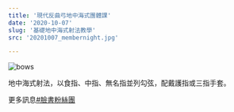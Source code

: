 ```yaml
---
title: '現代反曲弓地中海式團體課'
date: '2020-10-07'
slug: '基礎地中海式射法教學'
src: '20201007_membernight.jpg'

---
```


![bows](/assets/images/membernight/20201007_membernight.jpg)

地中海式射法，以食指、中指、無名指並列勾弦，配戴護指或三指手套。

更多訊息[#臉書粉絲團](https://www.facebook.com/LZarchery/)